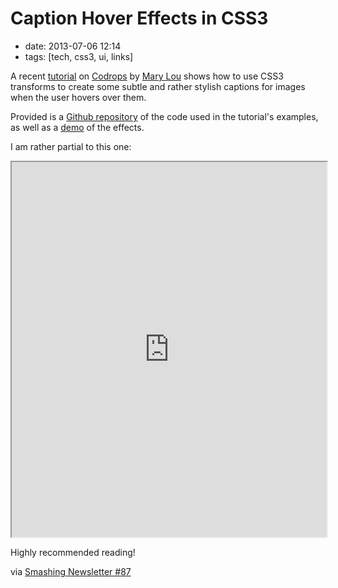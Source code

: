 # Caption Hover Effects in CSS3

- date: 2013-07-06 12:14
- tags: [tech, css3, ui, links]

A recent
[tutorial](http://tympanus.net/codrops/2013/06/18/caption-hover-effects/)
on [Codrops](http://tympanus.net/codrops/) by [Mary
Lou](http://tympanus.net/codrops/author/crnacura/) shows how to use
CSS3 transforms to create some subtle and rather stylish captions for
images when the user hovers over them.

Provided is a [Github
repository](https://github.com/codrops/CaptionHoverEffects) of the
code used in the tutorial's examples, as well as a [demo](http://tympanus.net/Tutorials/CaptionHoverEffects/) of the
effects.

I am rather partial to this one:

<iframe
src="http://tympanus.net/Tutorials/CaptionHoverEffects/index4.html"
width="100%" height="600px"></iframe>

Highly recommended reading!

via [Smashing Newsletter #87](http://www.smashingmagazine.com/smashing-newsletter-issue-87/)
